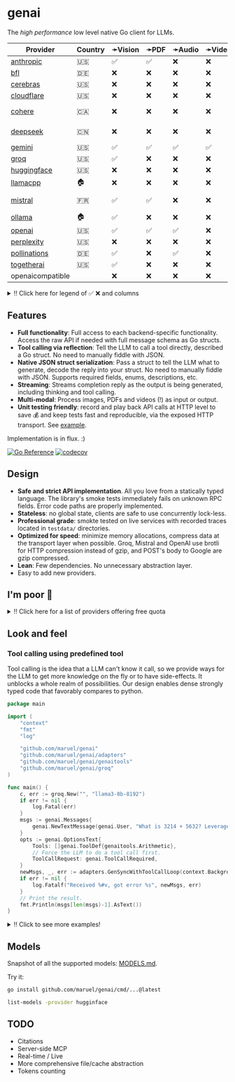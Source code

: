 # genai

The _high performance_ low level native Go client for LLMs.

| Provider                                                    | Country | ➛Vision   | ➛PDF   | ➛Audio   | ➛Video   | JSON➛   | JSON+Schema➛   | Image➛   | Audio➛   | Video➛   | Chat | Streaming | Doc | Batch | Seed | Tools | Files | Citations | 
| ----------------------------------------------------------- | ------- | --------- | ------ | -------- | -------- | ------- | -------------- | -------- | -------- | -------- | ---- | --------- | --- | ----- | ---- | ----- | ----- | --------- |
| [anthropic](https://console.anthropic.com/settings/billing) | 🇺🇸      | ✅         | ✅      | ❌        | ❌        | ❌       | ❌              | ❌        | ❌        | ❌        | ✅    | ✅         | ❌   | ✅     | ❌    | ✅     | ❌     | ✅         |
| [bfl](https://dashboard.bfl.ai/)                            | 🇩🇪      | ❌         | ❌      | ❌        | ❌        | ❌       | ❌              | ✅        | ❌        | ❌        | ❌    | ❌         | ✅   | ✅     | ✅    | ❌     | ❌     | ❌         |
| [cerebras](https://cloud.cerebras.ai)                       | 🇺🇸      | ❌         | ❌      | ❌        | ❌        | ✅       | ✅              | ❌        | ❌        | ❌        | ✅    | ✅         | ❌   | ❌     | ✅    | ❌     | ❌     | ❌         |
| [cloudflare](https://dash.cloudflare.com)                   | 🇺🇸      | ❌         | ❌      | ❌        | ❌        | ✅       | ✅              | ❌        | ❌        | ❌        | ✅    | ✅         | ❌   | ❌     | ✅    | ❌     | ❌     | ❌         |
| [cohere](https://dashboard.cohere.com/billing)              | 🇨🇦      | ❌         | ❌      | ❌        | ❌        | ✅       | ✅              | ❌        | ❌        | ❌        | ✅    | ✅         | ❌   | ❌     | ✅    | ✅⚖️ 🤷 | ❌     | ✅         |
| [deepseek](https://platform.deepseek.com)                   | 🇨🇳      | ❌         | ❌      | ❌        | ❌        | ✅       | ❌              | ❌        | ❌        | ❌        | ✅    | ✅         | ❌   | ❌     | ❌    | ✅⚖️ 🤷 | ❌     | ❌         |
| [gemini](http://aistudio.google.com)                        | 🇺🇸      | ✅         | ✅      | ✅        | ✅        | ✅       | ✅              | ✅        | ❌        | ❌        | ✅    | ✅         | ❌   | ❌     | ✅    | ✅     | ✅     | ❌         |
| [groq](https://console.groq.com/dashboard/usage)            | 🇺🇸      | ✅         | ❌      | ❌        | ❌        | ✅       | ❌              | ❌        | ❌        | ❌        | ✅    | ✅         | ❌   | ❌     | ✅    | ❌     | ❌     | ❌         |
| [huggingface](https://huggingface.co/settings/billing)      | 🇺🇸      | ❌         | ❌      | ❌        | ❌        | ❌       | ✅              | ❌        | ❌        | ❌        | ✅    | ✅         | ❌   | ❌     | ✅    | ✅     | ❌     | ❌         |
| [llamacpp](https://github.com/ggml-org/llama.cpp)           | 🏠       | ❌         | ❌      | ❌        | ❌        | ❌       | ❌              | ❌        | ❌        | ❌        | ✅    | ✅         | ❌   | ❌     | ✅    | ❌     | ❌     | ❌         |
| [mistral](https://console.mistral.ai/usage)                 | 🇫🇷      | ✅         | ✅      | ❌        | ❌        | ✅       | ✅              | ❌        | ❌        | ❌        | ✅    | ✅         | ❌   | ❌     | ✅    | ✅⚖️ 🤷 | ❌     | ❌         |
| [ollama](https://ollama.com/)                               | 🏠       | ✅         | ❌      | ❌        | ❌        | ✅       | ✅              | ❌        | ❌        | ❌        | ✅    | ✅         | ❌   | ❌     | ✅    | ❌     | ❌     | ❌         |
| [openai](https://platform.openai.com/usage)                 | 🇺🇸      | ✅         | ✅      | ✅        | ❌        | ✅       | ✅              | ✅        | ✅        | ❌        | ✅    | ✅         | ✅   | ✅     | ✅    | ✅     | ✅     | ❌         |
| [perplexity](https://www.perplexity.ai/settings/api)        | 🇺🇸      | ❌         | ❌      | ❌        | ❌        | ❌       | ✅              | ❌        | ❌        | ❌        | ✅    | ✅         | ❌   | ❌     | ❌    | ❌     | ❌     | ✅         |
| [pollinations](https://auth.pollinations.ai/)               | 🇩🇪      | ✅         | ❌      | ✅        | ❌        | ✅       | ❌              | ✅        | ✅        | ❌        | ✅    | ✅         | ✅   | ❌     | ✅    | ✅     | ❌     | ❌         |
| [togetherai](https://api.together.ai/settings/billing)      | 🇺🇸      | ✅         | ❌      | ❌        | ❌        | ✅       | ✅              | ✅        | ❌        | ❌        | ✅    | ✅         | ✅   | ❌     | ✅    | ✅     | ❌     | ❌         |
| openaicompatible                                            |         | ❌         | ❌      | ❌        | ❌        | ❌       | ❌              | ❌        | ❌        | ❌        | ✅    | ✅         | ❌   | ❌     | ❌    | ❌     | ❌     | ❌         |

<details>
  <summary>‼️ Click here for legend of ✅ ❌ and columns</summary>

- ✅ Implemented
- ❌ Not supported by genai. The provider may support it, but genai does not (yet). Please send a PR to add
  it!
- ⚖️ Tool calling is biased towards the first value in an enum. Be mindful of the order of the values!
- 🤷 Tool calling is undecided when asked a question that has no clear answer and will call both options. This
  is good.
- ➛Type: Input modality
- Type➛: Output modality 
- Streaming: chat streaming
- Vision: ability to process an image as input; most providers support PNG, JPG, WEBP and non-animated GIF
- Video: ability to process a video (e.g. MP4) as input.
- PDF: ability to process a PDF as input, possibly with OCR
- JSON and JSON+schema: ability to output JSON in free form, or with a forced schema specified as a Go struct
- Seed: deterministic seed for reproducibility
- Tools: tool calling, using [genai.ToolDef](https://pkg.go.dev/github.com/maruel/genai#ToolDef)

</details>


## Features

- **Full functionality**: Full access to each backend-specific functionality.
  Access the raw API if needed with full message schema as Go structs.
- **Tool calling via reflection**: Tell the LLM to call a tool directly, described a Go
  struct. No need to manually fiddle with JSON.
- **Native JSON struct serialization**: Pass a struct to tell the LLM what to
  generate, decode the reply into your struct. No need to manually fiddle with
  JSON. Supports required fields, enums, descriptions, etc.
- **Streaming**: Streams completion reply as the output is being generated, including thinking and tool
  calling.
- **Multi-modal**: Process images, PDFs and videos (!) as input or output.
- **Unit testing friendly**: record and play back API calls at HTTP level to save 💰 and keep tests fast and
  reproducible, via the exposed HTTP transport. See [example](https://pkg.go.dev/github.com/maruel/genai#example-Provider-HTTP_record).

Implementation is in flux. :)

[![Go Reference](https://pkg.go.dev/badge/github.com/maruel/genai/.svg)](https://pkg.go.dev/github.com/maruel/genai/)
[![codecov](https://codecov.io/gh/maruel/genai/graph/badge.svg?token=VLBH363B6N)](https://codecov.io/gh/maruel/genai)


## Design

- **Safe and strict API implementation**. All you love from a statically typed
  language. The library's smoke tests immediately fails on unknown RPC fields. Error code paths are properly
  implemented.
- **Stateless**: no global state, clients are safe to use concurrently lock-less.
- **Professional grade**: smokte tested on live services with recorded traces located in `testdata/` directories.
- **Optimized for speed**: minimize memory allocations, compress data at the
  transport layer when possible. Groq, Mistral and OpenAI use brotli for HTTP compression instead of gzip,
  and POST's body to Google are gzip compressed.
- **Lean**: Few dependencies. No unnecessary abstraction layer.
- Easy to add new providers.


## I'm poor 💸

<details>
  <summary>‼️ Click here for a list of providers offering free quota</summary>

As of May 2025, the following services offer a free tier (other limits
apply):

- [Cerebras](https://cerebras.ai/inference) has unspecified "generous" free tier
- [Cloudflare Workers AI](https://developers.cloudflare.com/workers-ai/platform/pricing/) about 10k tokens/day
- [Cohere](https://docs.cohere.com/docs/rate-limits) (1000 RPCs/month)
- [Google's Gemini](https://ai.google.dev/gemini-api/docs/rate-limits) 0.25qps, 1m tokens/month
- [Groq](https://console.groq.com/docs/rate-limits) 0.5qps, 500k tokens/day
- [HuggingFace](https://huggingface.co/docs/api-inference/pricing) 10¢/month
- [Mistral](https://help.mistral.ai/en/articles/225174-what-are-the-limits-of-the-free-tier) 1qps, 1B tokens/month
- [Pollinations.ai](https://api.together.ai/settings/plans) provides many models for free
- [Together.AI](https://api.together.ai/settings/plans) provides many models for free at 1qps
- Running [Ollama](https://ollama.com/) or [llama.cpp](https://github.com/ggml-org/llama.cpp) locally is free. :)

</details>


## Look and feel


### Tool calling using predefined tool

Tool calling is the idea that a LLM can't know it call, so we provide ways for the LLM to get more knowledge
on the fly or to have side-effects. It unblocks a whole realm of possibilities. Our design enables dense
strongly typed code that favorably compares to python.

```go
package main

import (
	"context"
	"fmt"
	"log"

	"github.com/maruel/genai"
	"github.com/maruel/genai/adapters"
	"github.com/maruel/genai/genaitools"
	"github.com/maruel/genai/groq"
)

func main() {
	c, err := groq.New("", "llama3-8b-8192")
	if err != nil {
		log.Fatal(err)
	}
	msgs := genai.Messages{
		genai.NewTextMessage(genai.User, "What is 3214 + 5632? Leverage the tool available to you to tell me the answer. Do not explain. Be terse. Include only the answer."),
	}
	opts := genai.OptionsText{
		Tools: []genai.ToolDef{genaitools.Arithmetic},
		// Force the LLM to do a tool call first.
		ToolCallRequest: genai.ToolCallRequired,
	}
	newMsgs, _, err := adapters.GenSyncWithToolCallLoop(context.Background(), c, msgs, &opts)
	if err != nil {
		log.Fatalf("Received %#v, got error %s", newMsgs, err)
	}
	// Print the result.
	fmt.Println(msgs[len(msgs)-1].AsText())
}
```

<details>
  <summary>‼️ Click to see more examples!</summary>

### Tool calling using a fully custom tool

This example provides all the details to implement a complete custom tool.

```go
package main

import (
	"context"
	"fmt"
	"log"

	"github.com/maruel/genai"
	"github.com/maruel/genai/groq"
)

func main() {
	c, err := groq.New("", "llama3-8b-8192")
	if err != nil {
		log.Fatal(err)
	}
	type math struct {
		A int `json:"a"`
		B int `json:"b"`
	}
	msgs := genai.Messages{
		genai.NewTextMessage(genai.User, "What is 3214 + 5632? Call the tool \"add\" to tell me the answer. Do not explain. Be terse. Include only the answer."),
	}
	opts := genai.OptionsText{
		Tools: []genai.ToolDef{
			{
				Name:        "add",
				Description: "Add two numbers together and provides the result",
				Callback: func(ctx context.Context, input *math) (string, error) {
					return fmt.Sprintf("%d", input.A+input.B), nil
				},
			},
		},
		// Force the LLM to do a tool call.
		ToolCallRequest: genai.ToolCallRequired,
	}
	resp, err := c.GenSync(context.Background(), msgs, &opts)
	if err != nil {
		log.Fatal(err)
	}

	// Add the assistant's message to the messages list.
	msgs = append(msgs, resp.Message)

	// Process the tool call from the assistant.
	msg, err := resp.DoToolCalls(context.Background(), opts.Tools)
	if err != nil {
		log.Fatalf("Error calling tool: %v", err)
	}
	if msg.IsZero() {
		log.Fatal("Expected a tool call")
	}

	// Add the tool call response to the messages list.
	msgs = append(msgs, msg)

	// Follow up so the LLM can interpret the tool call response. Tell the LLM to not do a tool call this time.
	opts.ToolCallRequest = genai.ToolCallNone
	resp, err = c.GenSync(context.Background(), msgs, &opts)
	if err != nil {
		log.Fatal(err)
	}

	// Print the result.
	fmt.Println(resp.AsText())
}
```


### Decoding answer as a typed struct

Tell the LLM to use a specific JSON schema to generate the response. This is more lightweight than tool
calling. It is very useful when we want the LLM to make a choice between values, to return a number or a
boolean (true/false).

```go
package main

import (
	"context"
	"fmt"
	"log"

	"github.com/maruel/genai"
	"github.com/maruel/genai/cerebras"
)

func main() {
	c, err := cerebras.New("", "llama3.1-8b")
	if err != nil {
		log.Fatal(err)
	}
	msgs := genai.Messages{
		genai.NewTextMessage(genai.User, "Is a circle round? Reply as JSON."),
	}
	var circle struct {
		Round bool `json:"round"`
	}
	opts := genai.OptionsText{DecodeAs: &circle}
	resp, err := c.GenSync(context.Background(), msgs, &opts)
	if err != nil {
		log.Fatal(err)
	}
	if err := resp.Decode(&circle); err != nil {
		log.Fatal(err)
	}
	fmt.Printf("Round: %v\n", circle.Round)
}
```

</details>


## Models

Snapshot of all the supported models: [MODELS.md](MODELS.md).

Try it:

```bash
go install github.com/maruel/genai/cmd/...@latest

list-models -provider hugginface
```


## TODO

- Citations
- Server-side MCP
- Real-time / Live
- More comprehensive file/cache abstraction
- Tokens counting
